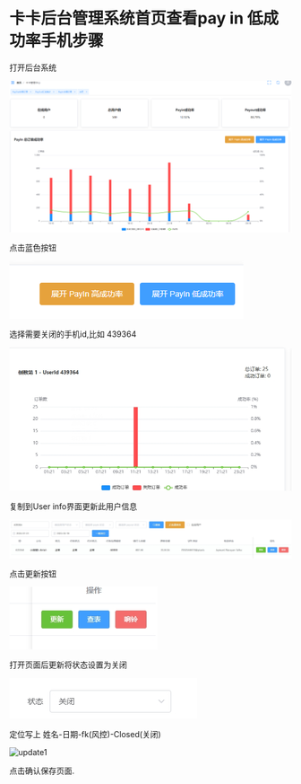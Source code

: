 # **卡卡后台管理系统首页查看pay in 低成功率手机步骤**

打开后台系统

![button](Fontpage.png)

点击蓝色按钮

![button](button.png)

选择需要关闭的手机id,比如 439364

![Table](Table.png)

复制到User info界面更新此用户信息

![Details](Details.png)

点击更新按钮

![updatebutton](updatebutton.png)

打开页面后更新将状态设置为关闭

![update2](update2.png)

定位写上 姓名-日期-fk(风控)-Closed(关闭)

![update1](D:\Projects\PayinFailureCheck\update1.png)

点击确认保存页面.